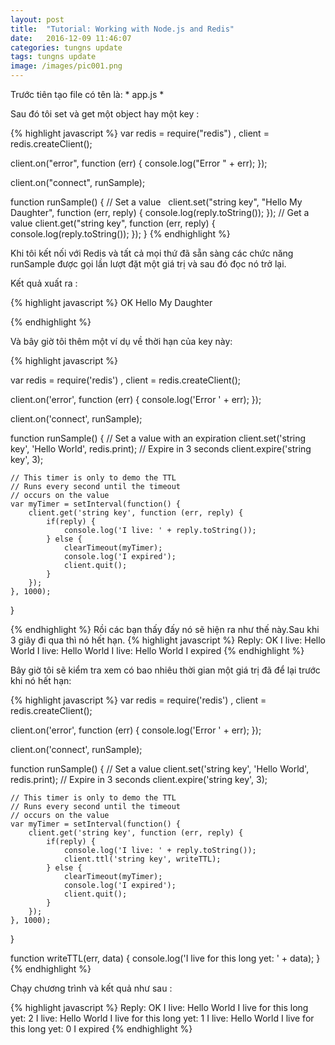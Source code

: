 ```yaml
---
layout: post
title:  "Tutorial: Working with Node.js and Redis"
date:   2016-12-09 11:46:07
categories: tungns update
tags: tungns update
image: /images/pic001.png
---
```

Trước tiên tạo file có tên là: * app.js *

Sau đó tôi set và get một object hay một key :

{% highlight javascript %}
var redis = require("redis")
    , client = redis.createClient();
 
client.on("error", function (err) {
    console.log("Error " + err);
});
 
client.on("connect", runSample);
 
function runSample() {
    // Set a value
    client.set("string key", "Hello My Daughter", function (err, reply) {
        console.log(reply.toString());
    });
    // Get a value
    client.get("string key", function (err, reply) {
        console.log(reply.toString());
    });
}
{% endhighlight %}



Khi tôi kết nối với Redis và tất cả mọi thứ đã sẵn sàng các chức năng runSample được gọi lần lượt đặt một giá trị và sau đó đọc nó trở lại.

Kết quả xuất ra : 

{% highlight javascript %}
OK
Hello My Daughter

{% endhighlight %}

Và bây giờ tôi thêm một ví dụ về thời hạn của key này:

{% highlight javascript %}

var redis = require('redis')
    , client = redis.createClient();
 
client.on('error', function (err) {
    console.log('Error ' + err);
});
 
client.on('connect', runSample);
 
function runSample() {
    // Set a value with an expiration
    client.set('string key', 'Hello World', redis.print);
    // Expire in 3 seconds
    client.expire('string key', 3);
 
    // This timer is only to demo the TTL
    // Runs every second until the timeout
    // occurs on the value
    var myTimer = setInterval(function() {
        client.get('string key', function (err, reply) {
            if(reply) {
                console.log('I live: ' + reply.toString());
            } else {
                clearTimeout(myTimer);
                console.log('I expired');
                client.quit();
            }
        });
    }, 1000);
}

{% endhighlight %}
Rồi các bạn thấy đấy nó sẽ hiện ra như thế này.Sau khi 3 giây đi qua thì nó hết hạn. 
{% highlight javascript %}
Reply: OK
I live: Hello World
I live: Hello World
I live: Hello World
I expired
{% endhighlight %}

Bây giờ tôi sẽ kiểm tra xem có bao nhiêu thời gian một giá trị đã để lại trước khi nó hết hạn:

{% highlight javascript %}
var redis = require('redis')
    , client = redis.createClient();
 
client.on('error', function (err) {
    console.log('Error ' + err);
});
 
client.on('connect', runSample);
 
function runSample() {
    // Set a value
    client.set('string key', 'Hello World', redis.print);
    // Expire in 3 seconds
    client.expire('string key', 3);
 
    // This timer is only to demo the TTL
    // Runs every second until the timeout
    // occurs on the value
    var myTimer = setInterval(function() {
        client.get('string key', function (err, reply) {
            if(reply) {
                console.log('I live: ' + reply.toString());
                client.ttl('string key', writeTTL);
            } else {
                clearTimeout(myTimer);
                console.log('I expired');
                client.quit();
            }
        });
    }, 1000);
}
 
function writeTTL(err, data) {
    console.log('I live for this long yet: ' + data);
}
{% endhighlight %}

Chạy chương trình và kết quả như sau : 

{% highlight javascript %}
Reply: OK
I live: Hello World
I live for this long yet: 2
I live: Hello World
I live for this long yet: 1
I live: Hello World
I live for this long yet: 0
I expired
{% endhighlight %}

